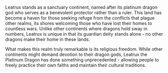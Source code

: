 Leatrux stands as a sanctuary continent, named after its platinum dragon god who serves as a benevolent protector rather than a ruler. This land has become a haven for those seeking refuge from the conflicts that plague other realms, its shores welcoming those who have lost their homes to countless wars. Unlike other continents where dragons hold sway in numbers, Leatrux is unique in that its guardian deity stands alone - no other dragons make their home in these lands. 

What makes this realm truly remarkable is its religious freedom. While other continents might demand devotion to their dragon gods, Leatrux the Platinum Dragon has done something unprecedented - allowing people to freely practice their own faiths and maintain their cultural traditions. 